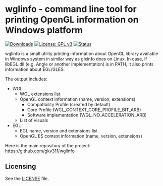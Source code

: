 wglinfo - command line tool for printing OpenGL information on Windows platform
=================================

[![Downloads](https://img.shields.io/github/downloads/gkv311/wglinfo/total.svg)](https://github.com/gkv311/wglinfo/releases)
[![License: GPL v3](https://img.shields.io/badge/license-MIT-green.svg)](https://github.com/gkv311/wglinfo/blob/master/LICENSE.txt)
[![Status](https://github.com/gkv311/wglinfo/actions/workflows/build_wglinfo_msvc.yml/badge.svg?branch=master)](https://github.com/gkv311/wglinfo/actions?query=branch%3Amaster)

wglinfo is a small utility printing information about OpenGL library available in Windows system in similar way as glxinfo does on Linux.
In case, if libEGL.dll (e.g. Angle or another implementation) is in PATH, it also prints information about EGL/GLES.

The output includes:

  * WGL
    * WGL extensions list
    * OpenGL context information (name, version, extensions)
      * Compatibility Profile (created by default)
      * Core Profile (WGL_CONTEXT_CORE_PROFILE_BIT_ARB)
      * Software implementation (WGL_NO_ACCELERATION_ARB)
    * List of visuals
  * EGL
    * EGL name, version and extensions list
    * OpenGL ES context information (name, version, extensions)

Here is the main repository of the project:<br/>
https://github.com/gkv311/wglinfo

## Licensing

See the [LICENSE](LICENSE.txt) file.
